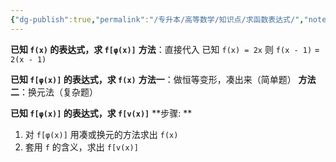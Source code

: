 ```yaml
---
{"dg-publish":true,"permalink":"/专升本/高等数学/知识点/求函数表达式/","noteIcon":""}
---
```


**已知 `f(x)` 的表达式，求 `f[φ(x)]`**
**方法**：直接代入
已知 `f(x) = 2x` 则 `f(x - 1)` = `2(x - 1)`

**已知 `f[φ(x)]`  的表达式，求 `f(x)`**
**方法一**：做恒等变形，凑出来（简单题）
**方法二**：换元法（复杂题）

**已知 `f[φ(x)]`  的表达式，求 `f[v(x)]`**
**步骤: **
1. 对 `f[φ(x)]` 用凑或换元的方法求出 `f(x)`
2. 套用 `f` 的含义，求出 `f[v(x)]`